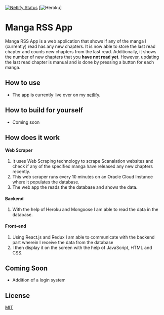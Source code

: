 [![Netlify Status](https://api.netlify.com/api/v1/badges/26fcc39c-ba88-4d2a-876f-f9fb1fe26de7/deploy-status)](https://app.netlify.com/sites/manga-rss-app/deploys)
[![Heroku](https://heroku-badge.herokuapp.com/?app=heroku-badge)]

# Manga RSS App

Manga RSS App is a web application that shows if any of the manga I (currently) read has any new chapters. It is now able to store the last read chapter and counts new chapters from the last read. Additionally, it shows the number of new chapters that you **have not read yet**. However, updating the last read chapter is manual and is done by pressing a button for each manga.

## How to use

- The app is currently live over on my [netlify](https://manga-rss-app.netlify.app/).

## How to build for yourself

- Coming soon

## How does it work

#### Web Scraper

1.  It uses Web Scraping technology to scrape Scanalation websites and check if any of the specified manga have released any new chapters recently.
2.  This web scraper runs every 10 minutes on an Oracle Cloud Instance where it populates the database.
3.  The web app the reads the the database and shows the data.

#### Backend

1.  With the help of Heroku and Mongoose I am able to read the data in the database.

#### Front-end

1.  Using React.js and Redux I am able to communicate with the backend part wherein I receive the data from the database
2.  I then display it on the screen with the help of JavaScript, HTML and CSS.

## Coming Soon

- Addition of a login system

## License

[MIT](https://github.com/davekolian/Manga-RSS-App/blob/master/LICENSE.txt)
